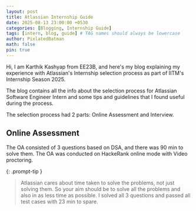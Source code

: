 ```yaml
---
layout: post
title: Atlassian Internship Guide
date: 2025-08-13 23:00:00 +0530
categories: [Blogging, Internship Guide]
tags: [intern, blog, guide] # TAG names should always be lowercase
author: PixlatedBatman
math: false
pin: true
---
```


Hi, I am Karthik Kashyap from EE23B, and here's my blog explaining my experience with Atlassian's Internship selection process as part of IITM's Internship Season 2025.

The blog contains all the info about the selection process for Atlassian Software Engineer Intern and some tips and guidelines that I found useful during the process.

The selection process had 2 parts: Online Assessment and Interview.

## Online Assessment

The OA consisted of 3 questions based on DSA, and there was 90 min to solve them. The OA was conducted on HackeRank online mode with Video proctoring.

{: .prompt-tip }

> Atlassian cares about time taken to solve the problems, not just solving them. So your aim should be to solve all the problems and also in as less time as possible. I solved all 3 questions and passed all test cases with 23 min to spare.

